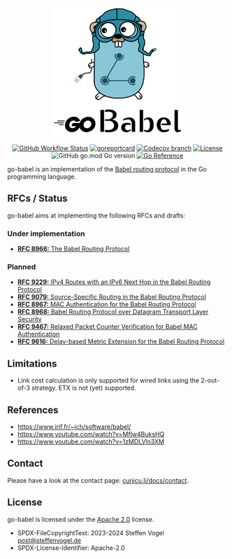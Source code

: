 <div align="center">
    <img width="300" src="docs/go_babel_logo.svg" >

[![GitHub Workflow Status](https://img.shields.io/github/actions/workflow/status/cunicu/go-babel/test.yaml?style=flat-square)](https://github.com/cunicu/go-babel/actions)
[![goreportcard](https://goreportcard.com/badge/github.com/cunicu/go-babel?style=flat-square)](https://goreportcard.com/report/github.com/cunicu/go-babel)
[![Codecov branch](https://img.shields.io/codecov/c/github/cunicu/go-babel/main?style=flat-square&token=6XoWouQg6K)](https://app.codecov.io/gh/cunicu/go-babel/tree/main)
[![License](https://img.shields.io/badge/license-Apache%202.0-blue?style=flat-square)](https://github.com/cunicu/go-babel/blob/main/LICENSES/Apache-2.0.txt)
![GitHub go.mod Go version](https://img.shields.io/github/go-mod/go-version/cunicu/go-babel?style=flat-square)
[![Go Reference](https://pkg.go.dev/badge/github.com/cunicu/go-babel.svg)](https://pkg.go.dev/github.com/cunicu/go-babel)
</div>

go-babel is an implementation of the [Babel routing protocol](https://www.irif.fr/~jch/software/babel/) in the Go programming language.

## RFCs / Status

go-babel aims at implementing the following RFCs and drafts:

### Under implementation

- [**RFC 8966:** The Babel Routing Protocol](https://datatracker.ietf.org/doc/html/rfc8966)

### Planned

- [**RFC 9229:** IPv4 Routes with an IPv6 Next Hop in the Babel Routing Protocol](https://datatracker.ietf.org/doc/rfc9079/)
- [**RFC 9079:** Source-Specific Routing in the Babel Routing Protocol](https://datatracker.ietf.org/doc/rfc9079/)
- [**RFC 8967:** MAC Authentication for the Babel Routing Protocol](https://datatracker.ietf.org/doc/rfc8967/)
- [**RFC 8968:** Babel Routing Protocol over Datagram Transport Layer Security](https://datatracker.ietf.org/doc/rfc8968/)
- [**RFC 9467:** Relaxed Packet Counter Verification for Babel MAC Authentication](https://datatracker.ietf.org/doc/rfc9467/)
- [**RFC 9616:** Delay-based Metric Extension for the Babel Routing Protocol](https://datatracker.ietf.org/doc/html/rfc9616/)

## Limitations

- Link cost calculation is only supported for wired links using the 2-out-of-3 strategy. ETX is not (yet) supported.

## References

- <https://www.irif.fr/~jch/software/babel/>
- <https://www.youtube.com/watch?v=Mflw4BuksHQ>
- <https://www.youtube.com/watch?v=1zMDLVln3XM>

## Contact

Please have a look at the contact page: [cunicu.li/docs/contact](https://cunicu.li/docs/contact).

## License

go-babel is licensed under the [Apache 2.0](./LICENSE) license.

- SPDX-FileCopyrightText: 2023-2024 Steffen Vogel <post@steffenvogel.de>
- SPDX-License-Identifier: Apache-2.0
